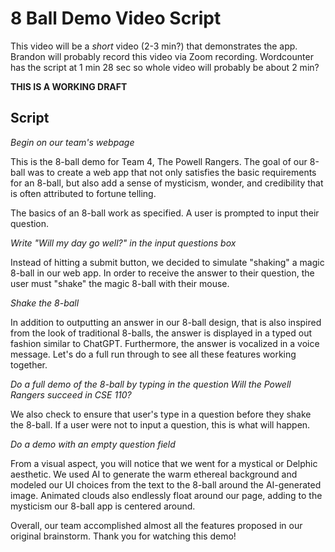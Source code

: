 # 8 Ball Demo Video Script
This video will be a *short* video (2-3 min?) that demonstrates the app. Brandon will probably record this video via Zoom recording. Wordcounter has the script at 1 min 28 sec so whole video will probably be about 2 min?

**THIS IS A WORKING DRAFT**

## Script

*Begin on our team's webpage*

This is the 8-ball demo for Team 4, The Powell Rangers. The goal of our 8-ball was to create a web app that not only satisfies the basic requirements for an 8-ball, but also add a sense of mysticism, wonder, and credibility that is often attributed to fortune telling.

The basics of an 8-ball work as specified. A user is prompted to input their question.

*Write "Will my day go well?" in the input questions box*

Instead of hitting a submit button, we decided to simulate "shaking" a magic 8-ball in our web app. In order to receive the answer to their question, the user must "shake" the magic 8-ball with their mouse.

*Shake the 8-ball*

 In addition to outputting an answer in our 8-ball design, that is also inspired from the look of traditional 8-balls, the answer is displayed in a typed out fashion similar to ChatGPT. Furthermore, the answer is vocalized in a voice message. Let's do a full run through to see all these features working together.

 *Do a full demo of the 8-ball by typing in the question Will the Powell Rangers succeed in CSE 110?*

We also check to ensure that user's type in a question before they shake the 8-ball. If  a user were not to input a question, this is what will happen.

*Do a demo with an empty question field*

From a visual aspect, you will notice that we went for a mystical or Delphic aesthetic. We used AI to generate the warm ethereal background and modeled our UI choices from the text to the 8-ball around the AI-generated image. Animated clouds also endlessly float around our page, adding to the mysticism our 8-ball app is centered around.

Overall, our team accomplished almost all the features proposed in our original brainstorm. Thank you for watching this demo!